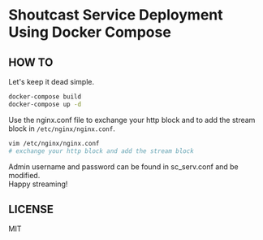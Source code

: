 # Shoutcast Service Deployment Using Docker Compose

## HOW TO

Let's keep it dead simple.  
```bash
docker-compose build
docker-compose up -d
```
Use the nginx.conf file to exchange your http block and to add the stream block in `/etc/nginx/nginx.conf`.
```bash
vim /etc/nginx/nginx.conf
# exchange your http block and add the stream block
```
Admin username and password can be found in sc_serv.conf and be modified.  
Happy streaming!

## LICENSE

MIT

